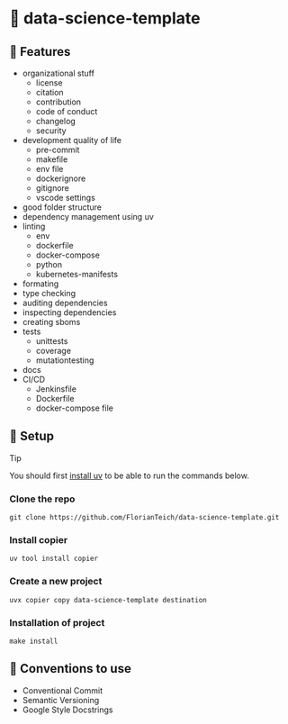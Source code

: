 # 🌱 data-science-template

## 🎁 Features

- organizational stuff
  - license
  - citation
  - contribution
  - code of conduct
  - changelog
  - security
- development quality of life
  - pre-commit
  - makefile
  - env file
  - dockerignore
  - gitignore
  - vscode settings
- good folder structure
- dependency management using uv
- linting
  - env
  - dockerfile
  - docker-compose
  - python
  - kubernetes-manifests
- formating
- type checking
- auditing dependencies
- inspecting dependencies
- creating sboms
- tests
  - unittests
  - coverage
  - mutationtesting
- docs
- CI/CD
  - Jenkinsfile
  - Dockerfile
  - docker-compose file

## 🤲 Setup

> [!TIP]
> You should first [install uv](https://docs.astral.sh/uv/getting-started/installation/) to be able to run the commands below.

### Clone the repo

```
git clone https://github.com/FlorianTeich/data-science-template.git
```

### Install copier

```
uv tool install copier
```

### Create a new project

```
uvx copier copy data-science-template destination
```

### Installation of project

```
make install
```

## 🐘 Conventions to use

- Conventional Commit
- Semantic Versioning
- Google Style Docstrings
